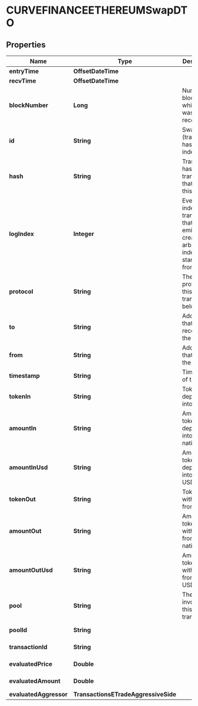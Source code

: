 

# CURVEFINANCEETHEREUMSwapDTO



## Properties

| Name | Type | Description | Notes |
|------------ | ------------- | ------------- | -------------|
|**entryTime** | **OffsetDateTime** |  |  [optional] |
|**recvTime** | **OffsetDateTime** |  |  [optional] |
|**blockNumber** | **Long** | Number of block in which entity was recorded. |  [optional] |
|**id** | **String** | Swap-(transaction hash)-(log index) |  [optional] |
|**hash** | **String** | Transaction hash of the transaction that emitted this event |  [optional] |
|**logIndex** | **Integer** | Event log index. For transactions that don&#39;t emit event, create arbitrary index starting from 0 |  [optional] |
|**protocol** | **String** | The protocol this transaction belongs to |  [optional] |
|**to** | **String** | Address that received the tokens |  [optional] |
|**from** | **String** | Address that sent the tokens |  [optional] |
|**timestamp** | **String** | Timestamp of this event |  [optional] |
|**tokenIn** | **String** | Token deposited into pool |  [optional] |
|**amountIn** | **String** | Amount of token deposited into pool in native units |  [optional] |
|**amountInUsd** | **String** | Amount of token deposited into pool in USD |  [optional] |
|**tokenOut** | **String** | Token withdrawn from pool |  [optional] |
|**amountOut** | **String** | Amount of token withdrawn from pool in native units |  [optional] |
|**amountOutUsd** | **String** | Amount of token withdrawn from pool in USD |  [optional] |
|**pool** | **String** | The pool involving this transaction |  [optional] |
|**poolId** | **String** |  |  [optional] [readonly] |
|**transactionId** | **String** |  |  [optional] [readonly] |
|**evaluatedPrice** | **Double** |  |  [optional] [readonly] |
|**evaluatedAmount** | **Double** |  |  [optional] [readonly] |
|**evaluatedAggressor** | **TransactionsETradeAggressiveSide** |  |  [optional] |



